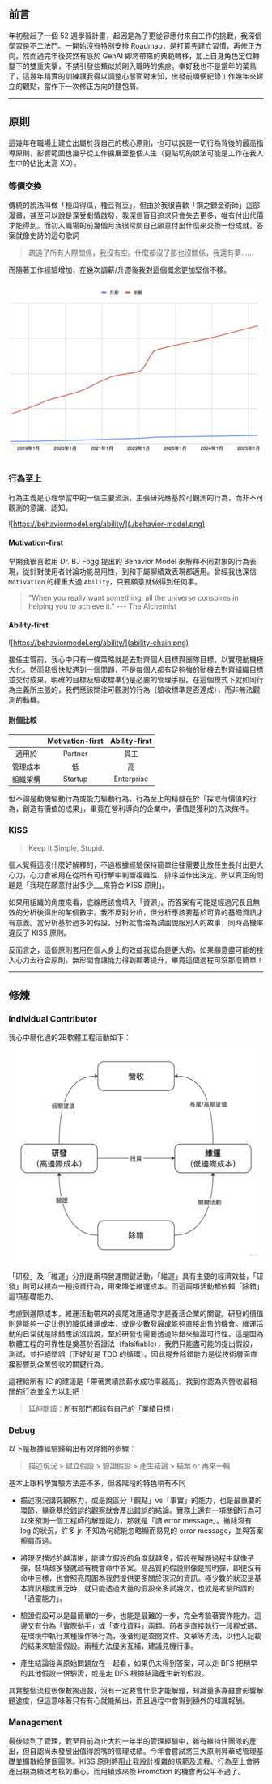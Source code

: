 ## 前言

年初發起了一個 52 週學習計畫，起因是為了更從容應付來自工作的挑戰，我深信學習是不二法門。一開始沒有特別安排 Roadmap，是打算先建立習慣，再修正方向。然而過完年後突然有感於 GenAI 即將帶來的典範轉移，加上自身角色定位轉變下的雙重夾擊，不禁引發些類似於剛入職時的焦慮。幸好我也不是當年的菜鳥了，這幾年精實的訓練讓我得以調整心態面對未知，出發前順便紀錄工作幾年來建立的觀點，當作下一次修正方向的麵包屑。

---

## 原則

這幾年在職場上建立出屬於我自己的核心原則，也可以說是一切行為背後的最高指導原則，影響範圍也幾乎從工作擴展至整個人生（更貼切的說法可能是工作在我人生中的佔比太高 XD）。

### 等價交換

傳統的說法叫做「種瓜得瓜，種豆得豆」，但由於我很喜歡「鋼之鍊金術師」這部漫畫，甚至可以說是深受劇情啟發，我深信盲目追求只會失去更多，唯有付出代價才能得到。而初入職場的前幾個月我很常問自己願意付出什麼來交換一份成就，答案就像史詩的這句歌詞

> 疏遠了所有人際關係，我沒有空。什麼都沒了那也沒關係，我還有夢......

而隨著工作經驗增加，在幾次調薪/升遷後我對這個概念更加堅信不移。

![salary.png](salary.png)

### 行為至上

行為主義是心理學當中的一個主要流派，主張研究應基於可觀測的行為，而非不可觀測的意識、認知。

![https://behaviormodel.org/ability/](./behavior-model.png)

#### Motivation-first

早期我很喜歡用 Dr. BJ Fogg 提出的 Behavior Model 來解釋不同對象的行為表現，從針對使用者討論功能易用性，到和下屬聊績效表現都適用。曾經我也深信 `Motivation` 的權重大過 `Ability`，只要願意就做得到任何事。

> "When you really want something, all the universe conspires in helping you to achieve it." --- The Alchemist

#### Ability-first

![https://behaviormodel.org/ability/](ability-chain.png)

接任主管前，我心中只有一條策略就是去對齊個人目標與團隊目標，以實現動機極大化。然而我很快就遇到一個問題，不是每個人都有足夠強的動機去對齊組織目標並交付成果，明確的目標及驗收標準仍是必要的管理手段。在這個模式下就如同行為主義所主張的，我們應該關注可觀測的行為（驗收標準是否達成），而非無法觀測的動機。

#### 附個比較

|          | Motivation-first | Ability-first |
| :------: | :--------------: | :-----------: |
|  適用於  |     Partner      |     員工      |
| 管理成本 |        低        |      高       |
| 組織架構 |     Startup      |  Enterprise   |


但不論是動機驅動行為或能力驅動行為，行為至上的精髓在於「採取有價值的行為，創造有價值的成果」，畢竟在營利導向的企業中，價值是獲利的先決條件。

### KISS

> Keep It Simple, Stupid.

個人覺得這沒什麼好解釋的，不過根據經驗保持簡單往往需要比放任生長付出更大心力，心力會被用在從所有可行解中判斷複雜性、排序並作出決定。所以真正的問題是「我現在願意付出多少___來符合 KISS 原則」。

如果用組織的角度來看，底線應該會填入「資源」。而答案有可能是經過冗長且無效的分析後得出的某個數字。我不反對分析，但分析應該要基於可靠的基礎資訊才有意義。當分析基於過多的假設，分析就會淪為試圖說服別人的故事，同時高機率違反了 KISS 原則。

反而言之，這個原則套用在個人身上的效益我認為是更大的，如果願意盡可能的投入心力去符合原則，無形間會讓能力得到顯著提升，畢竟這個過程可沒那麼簡單！

---

## 修煉

### Individual Contributor

我心中簡化過的2B軟體工程活動如下：

![active.png](./active.png)

「研發」及「維運」分別是兩項營運關鍵活動，「維運」具有主要的經濟效益，「研發」則可以視為一種投資行為，用來降低維運成本。而這兩項活動都依賴「除錯」這項基礎能力。

考慮到邊際成本，維運活動帶來的長尾效應通常才是養活企業的關鍵。研發的價值則是能夠一定比例的降低維運成本，或是少數發展成能夠直接出售的機會。維運活動的日常就是除錯應該沒話說，至於研發也需要透過除錯來驗證可行性，這是因為軟體工程的可靠性是奠基於否證法（falsifiable），我們只能盡可能的提出假設，測試，並拒絕錯誤（正好就是 TDD 的循環）。因此提升除錯能力是從技術層面直接影響到企業營收的關鍵行為。

這裡給所有 IC 的建議是「帶著業績談薪水成功率最高」。找到你認為與營收最相關的行為並全力以赴吧！

> 延伸閱讀：[所有部門都該有自己的「業績目標」](https://www.linkedin.com/posts/sunny-tsao-5a3b0593_%E6%89%80%E6%9C%89%E9%83%A8%E9%96%80%E9%83%BD%E8%A9%B2%E6%9C%89%E8%87%AA%E5%B7%B1%E7%9A%84%E6%A5%AD%E7%B8%BE%E7%9B%AE%E6%A8%99-%E9%80%99%E5%B9%BE%E5%B9%B4%E5%BE%9E%E5%9F%BA%E5%B1%A4%E4%B8%80%E8%B7%AF%E5%81%9A%E8%B5%B7%E4%B8%80%E8%B7%AF%E7%B6%93%E6%AD%B7%E9%81%8E%E6%A5%AD%E5%8B%99%E5%AE%A2%E6%9C%8D-activity-7287653111282774016-9nQR/?originalSubdomain=cn)

### Debug

以下是根據經驗歸納出有效除錯的步驟：

> 描述現況 > 建立假設 > 驗證假設 > 產生結論 > 結案 or 再來一輪

基本上跟科學實驗方法差不多，但各階段的特色稍有不同

- 描述現況講究觀察力，或是說區分「觀點」vs「事實」的能力，也是最重要的環節，畢竟基於錯誤的觀察就會產出錯誤的結論。實務上還有一項關鍵行為可以來預測一個工程師的解題能力，那就是「讀 error message」。撇除沒有 log 的狀況，許多 jr. 不知為何總能忽略顯而易見的 error message，並與答案擦肩而過。

- 將現況描述的越清晰，能建立假設的角度就越多，假設在解題過程中就像子彈，裝填越多發就越有機會命中答案。高品質的假設則像是照明彈，即便沒有命中目標，也會照亮周圍為我們提供更多關於現況的資訊。極少數的狀況是基本資訊極度匱乏時，就只能透過大量的假設來多試幾次，也就是考驗所謂的「通靈能力」。

- 驗證假設可以是最簡單的一步，也能是最難的一步，完全考驗著實作能力。這邊又有分為「實際動手」或「查找資料」兩類。前者是直接執行一段程式碼、在環境中執行某種操作等行為，後者則是查閱文件、文章等方法，以他人記載的結果來驗證假設。兩種方法優劣互補，建議見機行事。

- 產生結論後與原始問題放在一起看，如果仍未得到答案，可以走 BFS 把稍早的其他假設一併驗證，或是走 DFS 根據結論產生新的假設。

其實整個流程很像數獨遊戲，沒有一定要會什麼才能解題，知識量多寡雖會影響解題速度，但這意味著只有有心就能解出，而且過程中會得到額外的知識報酬。

### Management

最後談到了管理，截至目前為止大約一年半的管理經驗中，雖有維持住團隊的產出，但自認尚未發展出值得說嘴的管理成績。今年會嘗試將三大原則昇華成管理基礎並擴散給整個團隊。KISS 原則將阻止我設計複雜的規範及流程、行為至上會將產出視為績效考核的重心，而用績效來換 Promotion 的機會再公平不過了。